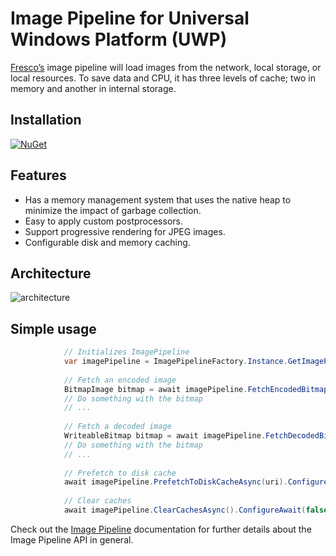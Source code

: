 # Image Pipeline for Universal Windows Platform (UWP)
[Fresco’s](http://frescolib.org/) image pipeline will load images from the network, local storage, or local resources. To save data and CPU, it has three levels of cache; two in memory and another in internal storage.

## Installation
[![NuGet](https://img.shields.io/nuget/v/fresco.imagepipeline.svg)](https://www.nuget.org/packages/fresco.imagepipeline/)

## Features
* Has a memory management system that uses the native heap to minimize the impact of garbage collection.
* Easy to apply custom postprocessors.
* Support progressive rendering for JPEG images.
* Configurable disk and memory caching.

## Architecture

![architecture](http://frescolib.org/static/imagepipeline.png)

## Simple usage

```C#
            // Initializes ImagePipeline
            var imagePipeline = ImagePipelineFactory.Instance.GetImagePipeline();
            
            // Fetch an encoded image
            BitmapImage bitmap = await imagePipeline.FetchEncodedBitmapImageAsync(uri);
            // Do something with the bitmap
            // ...
            
            // Fetch a decoded image
            WriteableBitmap bitmap = await imagePipeline.FetchDecodedBitmapImageAsync(ImageRequest.FromUri(uri));
            // Do something with the bitmap
            // ...
            
            // Prefetch to disk cache
            await imagePipeline.PrefetchToDiskCacheAsync(uri).ConfigureAwait(false);
            
            // Clear caches
            await imagePipeline.ClearCachesAsync().ConfigureAwait(false);
```

Check out the [Image Pipeline](http://frescolib.org/docs/intro-image-pipeline.html) documentation for further details about the Image Pipeline API in general.
